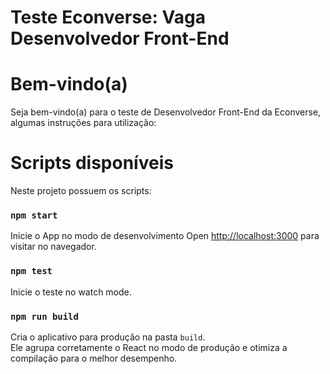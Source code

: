 # Teste Econverse: Vaga Desenvolvedor Front-End

# Bem-vindo(a)
Seja bem-vindo(a) para o teste de Desenvolvedor Front-End da Econverse, algumas instruções para utilização:

# Scripts disponíveis

Neste projeto possuem os scripts:

### `npm start`

Inicie o App no modo de desenvolvimento
Open [http://localhost:3000](http://localhost:3000) para visitar no navegador.

### `npm test`

Inicie o teste no watch mode.

### `npm run build`

Cria o aplicativo para produção na pasta `build`.\
Ele agrupa corretamente o React no modo de produção e otimiza a compilação para o melhor desempenho.
